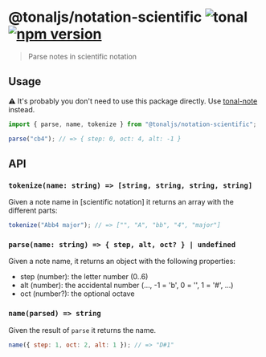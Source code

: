 # @tonaljs/notation-scientific ![tonal](https://img.shields.io/badge/@tonaljs-notation_scientific-yellow.svg?style=flat-square) [![npm version](https://img.shields.io/npm/v/@tonaljs/notation-scientific.svg?style=flat-square)](https://www.npmjs.com/package/@tonaljs/notation-scientific)

> Parse notes in scientific notation

## Usage

⚠️ It's probably you don't need to use this package directly. Use [tonal-note](/packages/note) instead.

```js
import { parse, name, tokenize } from "@tonaljs/notation-scientific";

parse("cb4"); // => { step: 0, oct: 4, alt: -1 }
```

## API

### `tokenize(name: string) => [string, string, string, string]`

Given a note name in [scientific notation] it returns an array with the different parts:

```js
tokenize("Abb4 major"); // => ["", "A", "bb", "4", "major"]
```

### `parse(name: string) => { step, alt, oct? } | undefined`

Given a note name, it returns an object with the following properties:

- step (number): the letter number (0..6)
- alt (number): the accidental number (..., -1 = 'b', 0 = '', 1 = '#', ...)
- oct (number?): the optional octave

### `name(parsed) => string`

Given the result of `parse` it returns the name.

```js
name({ step: 1, oct: 2, alt: 1 }); // => "D#1"
```
